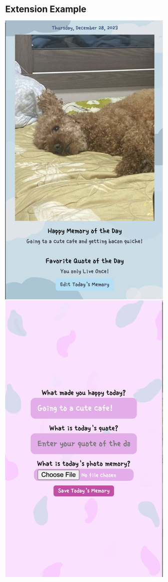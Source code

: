 <!DOCTYPE html>
<html>
<head>
    <title>Happy Moment Chrome Extension</title>
</head>
<body>
    <h1>Extension Example</h1>
    <img src="readme/home.png" alt="Page 1">
    <img src="readme/pick.png" alt="Page 2">
</body>
</html>